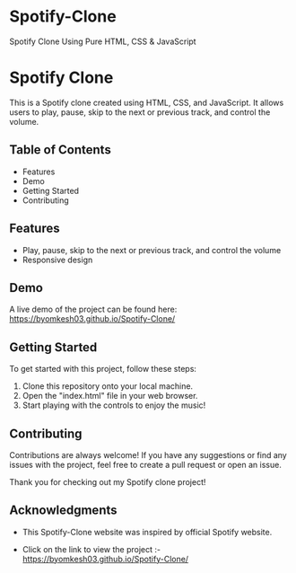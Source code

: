 # Spotify-Clone
Spotify Clone Using Pure HTML, CSS &amp; JavaScript


# Spotify Clone

This is a Spotify clone created using HTML, CSS, and JavaScript. It allows users to play, pause, skip to the next or previous track, and control the volume.

## Table of Contents

* Features
* Demo
* Getting Started
* Contributing

## Features

* Play, pause, skip to the next or previous track, and control the volume
* Responsive design

## Demo

A live demo of the project can be found here: https://byomkesh03.github.io/Spotify-Clone/

## Getting Started

To get started with this project, follow these steps:

1. Clone this repository onto your local machine.
2. Open the "index.html" file in your web browser.
3. Start playing with the controls to enjoy the music!

## Contributing

Contributions are always welcome! If you have any suggestions or find any issues with the project, feel free to create a pull request or open an issue.

Thank you for checking out my Spotify clone project!


## Acknowledgments

- This Spotify-Clone website was inspired by official Spotify website.


* Click on the link to view the project :- https://byomkesh03.github.io/Spotify-Clone/
